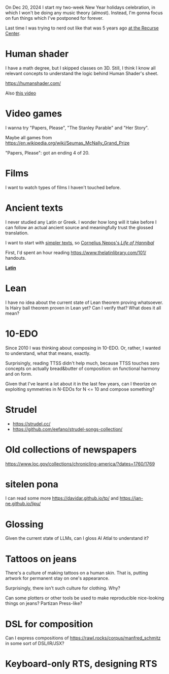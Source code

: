 On Dec 20, 2024 I start my two-week New Year holidays celebration, in which I won't be doing any music theory (almost). Instead, I'm gonna focus on fun things which I've postponed for forever.

Last time I was trying to nerd out like that was 5 years ago [at the Recurse Center](https://x.com/vitalypavlenko/status/1213917296596533250).

# Human shader

I have a math degree, but I skipped classes on 3D. Still, I think I know all relevant concepts to understand the logic behind Human Shader's sheet.

https://humanshader.com/ 

Also [this video](https://youtu.be/BFld4EBO2RE?si=P-vjFfOqr9Owb7ai)

# Video games

I wanna try "Papers, Please", "The Stanley Parable" and "Her Story".

Maybe all games from https://en.wikipedia.org/wiki/Seumas_McNally_Grand_Prize

"Papers, Please": got an ending 4 of 20.

# Films 

I want to watch types of films I haven't touched before.



# Ancient texts

I never studied any Latin or Greek. I wonder how long will it take before I can follow an actual ancient source and meaningfully trust the glossed translation.

I want to start with [simpler texts](https://chatgpt.com/share/67649d31-6378-800f-b150-6fbabe3ad80c), so [Cornelius Nepos's _Life of Hannibal_](https://dcc.dickinson.edu/nepos-hannibal/preface)

First, I'd spent an hour reading https://www.thelatinlibrary.com/101/ handouts.

[**Latin**](LATIN.md)

# Lean

I have no idea about the current state of Lean theorem proving whatsoever. Is Hairy ball theorem proven in Lean yet? Can I verify that? What does it all mean?

# 10-EDO

Since 2010 I was thinking about composing in 10-EDO. Or, rather, I wanted to understand, what that means, exactly.

Surprisingly, reading TTSS didn't help much, because TTSS touches zero concepts on actually bread&butter of composition: on functional harmony and on form.

Given that I've learnt a lot about it in the last few years, can I theorize on exploiting symmetries in N-EDOs for N <= 10 and compose something?

# Strudel

- https://strudel.cc/
- https://github.com/eefano/strudel-songs-collection/

# Old collections of newspapers

https://www.loc.gov/collections/chronicling-america/?dates=1760/1769

# sitelen pona

I can read some more https://davidar.github.io/tp/ and https://jan-ne.github.io/lipu/

# Glossing

Given the current state of LLMs, can I gloss Al Atlal to understand it?

# Tattoos on jeans

There's a culture of making tattoos on a human skin. That is, putting artwork for permanent stay on one's appearance.

Surprisingly, there isn't such culture for clothing. Why?

Can some plotters or other tools be used to make reproducible nice-looking things on jeans? Partizan Press-like?

# DSL for composition

Can I express compositions of https://rawl.rocks/corpus/manfred_schmitz in some sort of DSL/IR/JSX?

# Keyboard-only RTS, designing RTS
